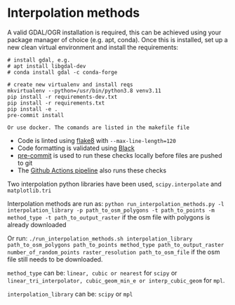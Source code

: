 # Interpolation methods

A valid GDAL/OGR installation is required, this can be achieved using your package manager of choice (e.g. apt, conda). Once this is installed, set up a new clean virtual environment and install the requirements:

```shell
# install gdal, e.g.
# apt install libgdal-dev
# conda install gdal -c conda-forge

# create new virtualenv and install reqs
mkvirtualenv --python=/usr/bin/python3.8 venv3.11
pip install -r requirements-dev.txt
pip install -r requirements.txt
pip install -e .
pre-commit install

Or use docker. The comands are listed in the makefile file
```
- Code is linted using [flake8](https://flake8.pycqa.org/en/latest/) with `--max-line-length=120`
- Code formatting is validated using [Black](https://github.com/psf/black)
- [pre-commit](https://pre-commit.com/) is used to run these checks locally before files are pushed to git
- The [Github Actions pipeline](.github/workflows/pipeline.yml) also runs these checks

Two interpolation python libraries have been used, `scipy.interpolate` and `matplotlib.tri`

Interpolation methods are run as: `python run_interpolation_methods.py -l interpolation_library -p path_to_osm_polygons -t path_to_points -m method_type -t path_to_output_raster` if the osm file with polygons is already downloaded

Or run: `./run_interpolation_methods.sh interpolation_library path_to_osm_polygons path_to_points method_type path_to_output_raster number_of_random_points raster_resolution path_to_osm_file` if the osm file still needs to be downloaded.

`method_type` can be:
`linear, cubic or nearest` for `scipy`
or
`linear_tri_interpolator, cubic_geom_min_e or interp_cubic_geom` for `mpl`.

`interpolation_library` can be: `scipy` or `mpl`
